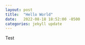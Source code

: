 ```yaml
---
layout: post
title:  "Hello World"
date:   2022-08-18 18:52:00 -0500
categories: jekyll update
---
```


Test